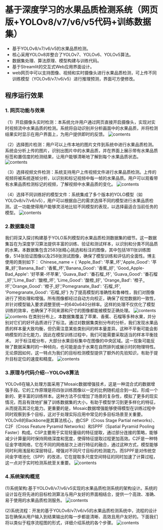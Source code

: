 # 基于深度学习的水果品质检测系统（网页版+YOLOv8/v7/v6/v5代码+训练数据集）
- 基于YOLOv8/v7/v6/v5的水果品质检测。
- 核心采用YOLOv8并整合了YOLOv7、YOLOv6、YOLOv5算法。
- 数据集处理、算法原理、模型构建与训练代码。
-  基于Streamlit的交互式Web应用界面设计。
- web网页中可以支持图像、视频和实时摄像头进行水果品质检测，可上传不同训练模型（YOLOv8/v7/v6/v5）进行推理预测，界面可方便修改。

## 程序运行效果
### 1. 网页功能与效果
 （1）开启摄像头实时检测：本系统允许用户通过网页直接开启摄像头，实现对实时视频流中水果品质的检测。系统将自动识别并分析画面中的水果品质，并将检测结果实时显示在用户界面上，为用户提供即时的反馈。
![contents](picture/picture1.gif)

 （2）选择图片检测：用户可以上传本地的图片文件到系统中进行水果品质检测。系统会分析上传的图片，识别出图片中的水果品质，并在界面上展示带有水果品质标签和置信度的检测结果，让用户能够清晰地了解到每个水果品质状态。
![contents](picture/picture2.gif)

 （3）选择视频文件检测：系统支持用户上传视频文件进行水果品质检测。上传的视频将被系统逐帧分析，以识别和标记视频中每一帧的水果品质。用户可以观看带有水果品质检测标记的视频，了解视频中水果品质的变化。
![contents](picture/picture3.gif)

 （4）选择不同训练好的模型文件：系统集成了多个版本的YOLO模型（如YOLOv8/v7/v6/v5），用户可以根据自己的需求选择不同的模型进行水果品质检测。这一功能使得用户能够灵活地比较不同模型的表现，以选择最适合当前任务的模型。
![contents](picture/picture4.gif)
### 2.数据集处理
  我们将深入探讨构建基于YOLO系列模型的水果品质检测数据集的细节。这一数据集旨在为深度学习算法提供丰富的训练、验证和测试样本，以识别和分类不同品质的水果。本数据集包含2583张精心挑选和标注的图像，其中包括1811张训练图像，514张验证图像以及258张测试图像，确保了模型训练和评估的全面性。博主使用的类别如下：
Chinese_name = { 'Apple_Bad': '苹果_坏','Apple_Good': '苹果_好','Banana_Bad': '香蕉_坏','Banana_Good': '香蕉_好',
'Good_Apple-Bad_Apple': '好苹果-坏苹果', 'Guava_Bad': '番石榴_坏', 'Guava_Good': '番石榴_好','Lime_Bad': '酸橙_坏',
'Lime_Good': '酸橙_好', 'Orange_Bad': '橙子_坏','Orange_Good': '橙子_好','Pomegranate_Bad': '石榴_坏', 
'Pomegranate_Good': '石榴_好'}
  为了提高模型的准确性和鲁棒性，我们对图像进行了预处理和增强。所有图像都经过自动方向校正，确保了视觉数据的一致性，并针对模型输入要求调整至统一的640x640分辨率。这样的处理不仅优化了模型训练的效率，也确保了不同来源和尺寸的图像都能被模型正确处理。
![contents](picture/picture5.jpeg)
![contents](picture/picture6.jpeg)
  在类别分布上，本数据集覆盖了苹果、香蕉、石榴等多种水果，并分别对它们的好坏品质进行了标注。通过对数据集类别分布的分析，我们发现水果品质的样本量大致均衡，但仍需注意某些类别间的样本量差异。这种不平衡可能会影响模型的泛化能力，因此在模型训练过程中，我们可能需要采取适当的样本平衡技术。
   对于标注框分布，大部分水果目标集中在图像的中央区域。这一现象可能反映了数据采集时的一种倾向，也可能是由于水果在自然排列或展示时的物理特性。无论原因如何，这一特点为我们的目标检测模型提供了额外的先验知识，有助于提升目标定位的速度和精度。
   ![contents](picture/picture7.jpeg)
### 3.原理与代码介绍--YOLOv8算法
 YOLOv8在输入处理方面采用了Mosaic数据增强技术，这是一种混合式的数据增强手段。它的工作原理是将四张训练图像以一定的比例随机组合到一起，形成一个新的、更丰富的训练样本。这种方法不仅增加了场景的复杂性，模拟了更多的现实情况，而且有效地扩展了训练数据集的大小，有助于模型学习到更多样化的特征，从而提高其泛化能力。更重要的是，Mosaic数据增强能够使得模型在训练过程中同时观察到多个目标，这对于处理实际应用中常见的多目标场景至关重要。
  YOLOv8的Backbone是其算法核心，由CSP（Cross Stage Partial networks）、C2F（Cross Feature Pyramid Networks）和SPPF（Spatial Pyramid Pooling Faster）构成。CSP主要用于实现轻量级的特征提取，通过部分连接的策略，能够减少计算量同时保持网络深度和宽度，使得特征提取过程更加高效。C2F是一种特征金字塔网络，它在不同的网络层次上进行特征的融合，通过这种方式，模型能够同时利用浅层和深层特征，增强对不同尺寸目标的检测能力。而SPPF是对传统空间金字塔池化（SPP）的改进，它在提取多尺度空间特征的同时加速了计算过程，这一点对于实时检测系统至关重要。
   ![contents](picture/picture8.jpeg)
### 4.系统架构概览

 (1)系统架构:基于YOLOv8/v7/v6/v5实现的水果品质检测系统的架构设计。系统的设计旨在将先进的目标检测算法与用户友好的界面相结合，提供一个高效、准确、易于使用的水果品质检测服务。
 ![contents](picture/picture9.png)
 
 (2)系统流程：开发的基于YOLOv8/v7/v6/v5的水果品质检测系统中，流程的设计旨在确保从用户输入到结果输出的每一步都是清晰、高效且用户友好的。下面我们将以类似于程序流程图的形式，详细介绍系统的各个步骤。
 ![contents](picture/picture10.png)



